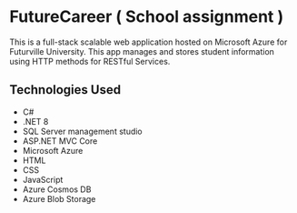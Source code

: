 # FutureCareer ( School assignment )

This is a full-stack scalable web application hosted on Microsoft Azure for Futurville University. This app manages and stores student information using HTTP methods for RESTful Services.

## Technologies Used
* C#
* .NET 8
* SQL Server management studio
* ASP.NET MVC Core
* Microsoft Azure
* HTML
* CSS
* JavaScript
* Azure Cosmos DB
* Azure Blob Storage

